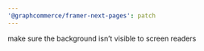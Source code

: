 ```yaml
---
'@graphcommerce/framer-next-pages': patch
---
```


make sure the background isn’t visible to screen readers
